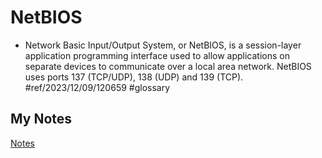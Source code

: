 # NetBIOS
- Network Basic Input/Output System, or NetBIOS, is a session-layer application programming interface used to allow applications on separate devices to communicate over a local area network. NetBIOS uses ports 137 (TCP/UDP), 138 (UDP) and 139 (TCP). #ref/2023/12/09/120659 #glossary 
## My Notes
[Notes](mynotes/net-bios-notes.md)
